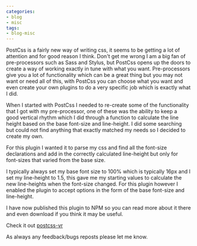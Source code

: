```yaml
---
categories:
- blog
- misc
tags: 
- blog-misc
---
```


PostCss is a fairly new way of writing css, it seems to be getting a lot of attention and for good reason I think. Don't get me wrong I am a big fan of pre-processors such as Sass and Stylus, but PostCss opens up the doors to create a way of working exactly in tune with what you want. Pre-processors give you a lot of functionality which can be a great thing but you may not want or need all of this, with PostCss you can choose what you want and even create your own plugins to do a very specific job which is exactly what I did.

When I started with PostCss I needed to re-create some of the functionality that I got with my pre-processor, one of these was the ability to keep a good vertical rhythm which I did through a function to calculate the line height based on the base font-size and line-height. I did some searching but could not find anything that exactly matched my needs so I decided to create my own.

For this plugin I wanted it to parse my css and find all the font-size declarations and add in the correctly calculated line-height but only for font-sizes that varied from the base size.

I typically always set my base font size to 100% which is typically 16px and I set my line-height to 1.5, this gave me my starting values to calculate the new line-heights when the font-size changed. For this plugin however I enabled the plugin to accept options in the form of the base font-size and line-height.

I have now published this plugin to NPM so you can read more about it there and even download if you think it may be useful.

Check it out [postcss-vr](https://www.npmjs.com/package/postcss-vr)

As always any feedback/bugs reposts please let me know.
